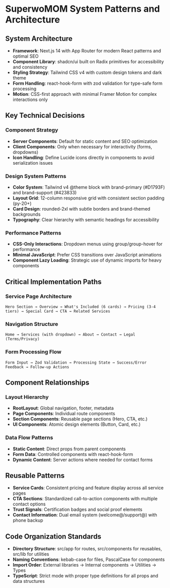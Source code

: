 # SuperwoMOM System Patterns and Architecture

## System Architecture
- **Framework**: Next.js 14 with App Router for modern React patterns and optimal SEO
- **Component Library**: shadcn/ui built on Radix primitives for accessibility and consistency
- **Styling Strategy**: Tailwind CSS v4 with custom design tokens and dark theme
- **Form Handling**: react-hook-form with zod validation for type-safe form processing
- **Motion**: CSS-first approach with minimal Framer Motion for complex interactions only

## Key Technical Decisions

### Component Strategy
- **Server Components**: Default for static content and SEO optimization
- **Client Components**: Only when necessary for interactivity (forms, dropdowns)
- **Icon Handling**: Define Lucide icons directly in components to avoid serialization issues

### Design System Patterns
- **Color System**: Tailwind v4 @theme block with brand-primary (#D1793F) and brand-support (#423833)
- **Layout Grid**: 12-column responsive grid with consistent section padding (py-20+)
- **Card Design**: rounded-2xl with subtle borders and brand-themed backgrounds
- **Typography**: Clear hierarchy with semantic headings for accessibility

### Performance Patterns
- **CSS-Only Interactions**: Dropdown menus using group/group-hover for performance
- **Minimal JavaScript**: Prefer CSS transitions over JavaScript animations
- **Component Lazy Loading**: Strategic use of dynamic imports for heavy components

## Critical Implementation Paths

### Service Page Architecture
```
Hero Section → Overview → What's Included (6 cards) → Pricing (3-4 tiers) → Special Card → CTA → Related Services
```

### Navigation Structure
```
Home → Services (with dropdown) → About → Contact → Legal (Terms/Privacy)
```

### Form Processing Flow
```
Form Input → Zod Validation → Processing State → Success/Error Feedback → Follow-up Actions
```

## Component Relationships

### Layout Hierarchy
- **RootLayout**: Global navigation, footer, metadata
- **Page Components**: Individual route components
- **Section Components**: Reusable page sections (Hero, CTA, etc.)
- **UI Components**: Atomic design elements (Button, Card, etc.)

### Data Flow Patterns
- **Static Content**: Direct props from parent components
- **Form Data**: Controlled components with react-hook-form
- **Dynamic Content**: Server actions where needed for contact forms

## Reusable Patterns
- **Service Cards**: Consistent pricing and feature display across all service pages
- **CTA Sections**: Standardized call-to-action components with multiple contact options
- **Trust Signals**: Certification badges and social proof elements
- **Contact Information**: Dual email system (welcome@/support@) with phone backup

## Code Organization Standards
- **Directory Structure**: src/app for routes, src/components for reusables, src/lib for utilities
- **Naming Conventions**: kebab-case for files, PascalCase for components
- **Import Order**: External libraries → Internal components → Utilities → Types
- **TypeScript**: Strict mode with proper type definitions for all props and data structures

